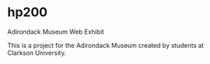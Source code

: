 hp200
=====

Adirondack Museum Web Exhibit

This is a project for the Adirondack Museum created by students at Clarkson University.